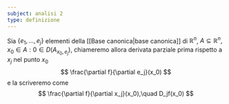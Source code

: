 ```yaml
---
subject: analisi 2
type: definizione
---
```

Sia $\{e_1,\dots,e_j\}$ elementi della [[Base canonica|base canonica]] di $\mathbb{R}^n$, $A\subseteq\mathbb{R}^n,x_0\in A:0\in D(A_{x_0,e_j})$, chiameremo allora derivata parziale prima rispetto a $x_j$ nel punto $x_0$
$$
\frac{\partial f}{\partial e_j}(x_0)
$$
e la scriveremo come
$$
\frac{\partial f}{\partial x_j}(x_0),\quad D_jf(x_0)
$$